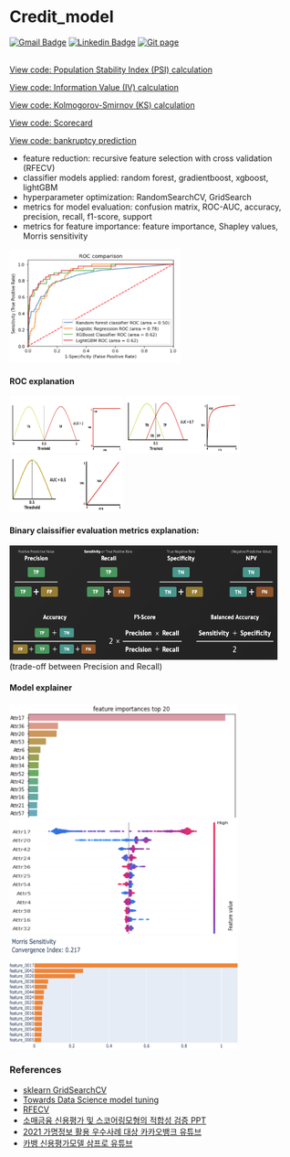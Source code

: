 # Credit_model


[![Gmail Badge](https://img.shields.io/badge/Gmail-d14836?style=flat-square&logo=Gmail&logoColor=white&link=mailto:reejugn.kim@gmail.com)](mailto:reejung.kim@gmail.com) 
[![Linkedin Badge](https://img.shields.io/badge/-LinkedIn-blue?style=flat-square&logo=Linkedin&logoColor=white&link=www.linkedin.com/in/reejungkim/)](https://www.linkedin.com/in/reejungkim/) 
[![Git page](http://img.shields.io/badge/-Portfolio-black?style=flat-square&logo=github&link=https://reejungkim.github.io/)](https://reejungkim.github.io/)
<br></br>

[View code: Population Stability Index (PSI) calculation](https://github.com/reejungkim/Credit_model/blob/main/PSI%20calculation.ipynb)

[View code: Information Value (IV) calculation](https://github.com/reejungkim/Credit_model/blob/main/IF%20calculation.ipynb)

[View code: Kolmogorov-Smirnov (KS) calculation](https://github.com/reejungkim/Credit_model/blob/main/K-S%20calculation.ipynb)

[View code: Scorecard](https://github.com/reejungkim/Scorecard/blob/main/Scorecard%20binning.ipynb)

[View code: bankruptcy prediction](https://nbviewer.jupyter.org/github/reejungkim/Credit_model/blob/main/Predicting%20bankruptcies.ipynb)
- feature reduction: recursive feature selection with cross validation (RFECV)
- classifier models applied: random forest, gradientboost, xgboost, lightGBM
- hyperparameter optimization: RandomSearchCV, GridSearch 
- metrics for model evaluation: confusion matrix, ROC-AUC, accuracy, precision, recall, f1-score, support
- metrics for feature importance: feature importance, Shapley values, Morris sensitivity
<img src="img/roc.png" height="200" width="300"> 


#### ROC explanation

<img src="img/auc1.png" height="100" width="200"> <img src="img/auc07.png" height="100" width="200"> <img src="img/auc05.png" height="100" width="200"> 

#### Binary claissifier evaluation metrics explanation:

<img src="img/EvaluationMetrics.png" height="200" width="470"> 
  (trade-off between Precision and Recall)


#### Model explainer

<img src="img/feature_importance.png" height="200" width="400"> <img src="img/shap.png" height="200" width="400"> <img src="img/morris.png" height="200" width="400"> 



### References 
- [sklearn GridSearchCV](https://scikit-learn.org/stable/modules/generated/sklearn.model_selection.GridSearchCV.html)
- [Towards Data Science model tuning](https://towardsdatascience.com/streamline-model-tuning-on-bankruptcy-predictions-aabbc2fe62c0)
- [RFECV](https://process-mining.tistory.com/138)
- [소매금융 신용평가 및 스코어링모형의 적합성 검증 PPT](https://slidesplayer.org/slide/17900551/https://slidesplayer.org/slide/17900551/)
- [2021 가명정보 활용 우수사례 대상 카카오뱅크 유튜브](https://www.youtube.com/watch?v=Ieqvp8n5PnE&ab_channel=K-ICT%EB%B9%85%EB%8D%B0%EC%9D%B4%ED%84%B0%EC%84%BC%ED%84%B0)
- [카뱅 신용평가모델 삼프로 유튜브](https://www.youtube.com/watch?v=XwMwmpyNsdA&ab_channel=%EC%82%BC%ED%94%84%EB%A1%9CTV_%EA%B2%BD%EC%A0%9C%EC%9D%98%EC%8B%A0%EA%B3%BC%ED%95%A8%EA%BB%98)

